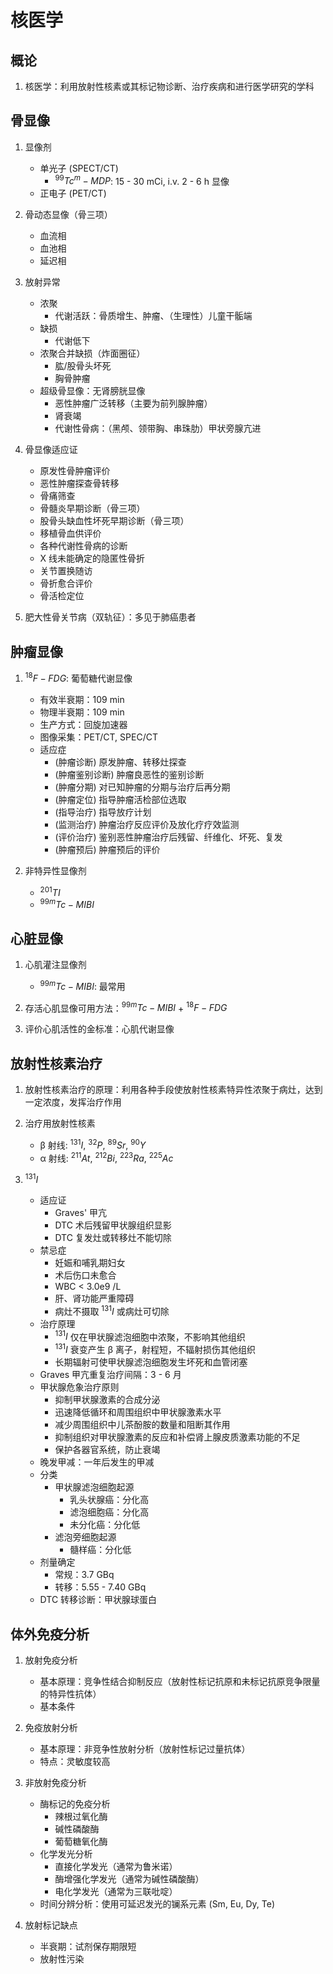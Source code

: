 核医学
======
## 概论
1. 核医学：利用放射性核素或其标记物诊断、治疗疾病和进行医学研究的学科

## 骨显像
1. 显像剂
    - 单光子 (SPECT/CT)
        - $^{99}Tc^{m}-MDP$: 15 - 30 mCi, i.v. 2 - 6 h 显像
    - 正电子 (PET/CT)

1. 骨动态显像（骨三项）
    - 血流相
    - 血池相
    - 延迟相

1. 放射异常
    - 浓聚
        - 代谢活跃：骨质增生、肿瘤、（生理性）儿童干骺端
    - 缺损
        - 代谢低下
    - 浓聚合并缺损（炸面圈征）
        - 肱/股骨头坏死
        - 胸骨肿瘤
    - 超级骨显像：无肾膀胱显像 <!-- IMPORTANT -->
        - 恶性肿瘤广泛转移（主要为前列腺肿瘤）
        - 肾衰竭
        - 代谢性骨病：（黑颅、领带胸、串珠肋）甲状旁腺亢进

1. 骨显像适应证
    - 原发性骨肿瘤评价
    - 恶性肿瘤探查骨转移
    - 骨痛筛查
    - 骨髓炎早期诊断（骨三项）
    - 股骨头缺血性坏死早期诊断（骨三项）
    - 移植骨血供评价
    - 各种代谢性骨病的诊断
    - X 线未能确定的隐匿性骨折
    - 关节置换随访
    - 骨折愈合评价
    - 骨活检定位

1. 肥大性骨关节病（双轨征）：多见于肺癌患者

## 肿瘤显像
1. $^{18}F-FDG$: 葡萄糖代谢显像
    - 有效半衰期：109 min
    - 物理半衰期：109 min
    - 生产方式：回旋加速器
    - 图像采集：PET/CT, SPEC/CT
    - 适应症 <!-- IMPORTANT -->
        - (肿瘤诊断) 原发肿瘤、转移灶探查
        - (肿瘤鉴别诊断) 肿瘤良恶性的鉴别诊断
        - (肿瘤分期) 对已知肿瘤的分期与治疗后再分期
        - (肿瘤定位) 指导肿瘤活检部位选取
        - (指导治疗) 指导放疗计划
        - (监测治疗) 肿瘤治疗反应评价及放化疗疗效监测
        - (评价治疗) 鉴别恶性肿瘤治疗后残留、纤维化、坏死、复发
        - (肿瘤预后) 肿瘤预后的评价

1. 非特异性显像剂
    - $^{201}TI$
    - $^{99m}Tc-MIBI$

## 心脏显像
1. 心肌灌注显像剂
    - $^{99m}Tc-MIBI$: 最常用

1. 存活心肌显像可用方法：$^{99m}Tc-MIBI$ + $^{18}F-FDG$

1. 评价心肌活性的金标准：心肌代谢显像

## 放射性核素治疗
1. 放射性核素治疗的原理：利用各种手段使放射性核素特异性浓聚于病灶，达到一定浓度，发挥治疗作用
1. 治疗用放射性核素
    - β 射线: $^{131}I$, $^{32}P$, $^{89}Sr$, $^{90}Y$
    - α 射线: $^{211}At$, $^{212}Bi$, $^{223}Ra$, $^{225}Ac$

1. $^{131}I$
    - 适应证
        - Graves' 甲亢
        - DTC 术后残留甲状腺组织显影
        - DTC 复发灶或转移灶不能切除
    - 禁忌症
        - 妊娠和哺乳期妇女
        - 术后伤口未愈合
        - WBC &lt; 3.0e9 /L
        - 肝、肾功能严重障碍
        - 病灶不摄取 $^{131}I$ 或病灶可切除
    - 治疗原理
        - $^{131}I$ 仅在甲状腺滤泡细胞中浓聚，不影响其他组织
        - $^{131}I$ 衰变产生 β 离子，射程短，不辐射损伤其他组织
        - 长期辐射可使甲状腺滤泡细胞发生坏死和血管闭塞
    - Graves 甲亢重复治疗间隔：3 - 6 月
    - 甲状腺危象治疗原则
        - 抑制甲状腺激素的合成分泌
        - 迅速降低循环和周围组织中甲状腺激素水平
        - 减少周围组织中儿茶酚胺的数量和阻断其作用
        - 抑制组织对甲状腺激素的反应和补偿肾上腺皮质激素功能的不足
        - 保护各器官系统，防止衰竭
    - 晚发甲减：一年后发生的甲减
    - 分类
        - 甲状腺滤泡细胞起源
            - 乳头状腺癌：分化高
            - 滤泡细胞癌：分化高
            - 未分化癌：分化低
        - 滤泡旁细胞起源
            - 髓样癌：分化低
    - 剂量确定
        - 常规：3.7 GBq
        - 转移：5.55 - 7.40 GBq
    - DTC 转移诊断：甲状腺球蛋白

## 体外免疫分析
1. 放射免疫分析
    - 基本原理：竞争性结合抑制反应（放射性标记抗原和未标记抗原竞争限量的特异性抗体）
    - 基本条件

1. 免疫放射分析
    - 基本原理：非竞争性放射分析（放射性标记过量抗体）
    - 特点：灵敏度较高

1. 非放射免疫分析 <!-- IMPORTANT -->
    - 酶标记的免疫分析
        - 辣根过氧化酶
        - 碱性磷酸酶
        - 葡萄糖氧化酶
    - 化学发光分析
        - 直接化学发光（通常为鲁米诺）
        - 酶增强化学发光（通常为碱性磷酸酶）
        - 电化学发光（通常为三联吡啶）
    - 时间分辨分析：使用可延迟发光的镧系元素 (Sm, Eu, Dy, Te)

1. 放射标记缺点
    - 半衰期：试剂保存期限短
    - 放射性污染
